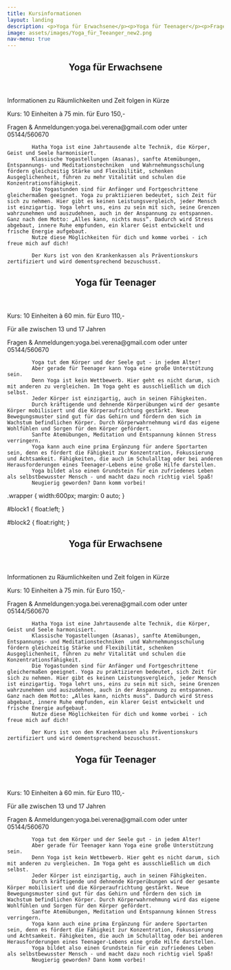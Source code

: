 ```yaml
---
title: Kursinformationen
layout: landing
description: <p>Yoga für Erwachsene</p><p>Yoga für Teenager</p><p>Fragen & Anmeldungen:yoga.bei.verena@gmail.com oder unter 05144/560670</p>
image: assets/images/Yoga_für_Teeanger_new2.png
nav-menu: true
---
```


<!-- Main -->
<div id="main">

<div class="wrapper">
    
<div id="block1">
    <header class="major">
			<h2>Yoga für Erwachsene</h2>
		</header>
			<p>Informationen zu Räumlichkeiten und Zeit folgen in Kürze</p><p>Kurs: 10 Einheiten à 75 min. für Euro 150,-</p><p>Fragen & Anmeldungen:yoga.bei.verena@gmail.com oder unter 05144/560670</p>

			Hatha Yoga ist eine Jahrtausende alte Technik, die Körper, Geist und Seele harmonisiert.
			Klassische Yogastellungen (Asanas), sanfte Atemübungen, Entspannungs- und Meditationstechniken  und Wahrnehmungsschulung fördern gleichzeitig Stärke und Flexibilität, schenken Ausgeglichenheit, führen zu mehr Vitalität und schulen die Konzentrationsfähigkeit.
			Die Yogastunden sind für Anfänger und Fortgeschrittene gleichermaßen geeignet. Yoga zu praktizieren bedeutet, sich Zeit für sich zu nehmen. Hier gibt es keinen Leistungsvergleich, jeder Mensch ist einzigartig. Yoga lehrt uns, eins zu sein mit sich, seine Grenzen wahrzunehmen und auszudehnen, auch in der Anspannung zu entspannen. Ganz nach dem Motto: „Alles kann, nichts muss“. Dadurch wird Stress abgebaut, innere Ruhe empfunden, ein klarer Geist entwickelt und frische Energie aufgebaut.
			Nutze diese Möglichkeiten für dich und komme vorbei - ich freue mich auf dich!

			Der Kurs ist von den Krankenkassen als Präventionskurs zertifiziert und wird dementsprechend bezuschusst.
</div>

<div id="block2">
    <header class="major">
			<h2>Yoga für Teenager</h2>
		</header>
			<p>Kurs: 10 Einheiten à 60 min. für Euro 110,-</p><p>Für alle zwischen 13 und 17 Jahren</p><p>Fragen & Anmeldungen:yoga.bei.verena@gmail.com oder unter 05144/560670</p>

			Yoga tut dem Körper und der Seele gut - in jedem Alter!
			Aber gerade für Teenager kann Yoga eine große Unterstützung sein.
			Denn Yoga ist kein Wettbewerb. Hier geht es nicht darum, sich mit anderen zu vergleichen. Im Yoga geht es ausschließlich um dich selbst.
			Jeder Körper ist einzigartig, auch in seinen Fähigkeiten.
			Durch kräftigende und dehnende Körperübungen wird der gesamte Körper mobilisiert und die Körperaufrichtung gestärkt. Neue Bewegungsmuster sind gut für das Gehirn und fördern den sich im Wachstum befindlichen Körper. Durch Körperwahrnehmung wird das eigene Wohlfühlen und Sorgen für den Körper gefördert.
			Sanfte Atemübungen, Meditation und Entspannung können Stress verringern.
			Yoga kann auch eine prima Ergänzung für andere Sportarten sein, denn es fördert die Fähigkeit zur Konzentration, Fokussierung und Achtsamkeit. Fähigkeiten, die auch im Schulalltag oder bei anderen Herausforderungen eines Teenager-Lebens eine große Hilfe darstellen.
			Yoga bildet also einen Grundstein für ein zufriedenes Leben als selbstbewusster Mensch - und macht dazu noch richtig viel Spaß!
			Neugierig geworden? Dann komm vorbei! 



</div>
    
</div>

.wrapper {
    width:600px;
    margin: 0 auto;
}

#block1 {
    float:left;
}

#block2
{
    float:right;
}





<!-- One -->
<section id="one">
	<div class="inner">
		<header class="major">
			<h2>Yoga für Erwachsene</h2>
		</header>
			<p>Informationen zu Räumlichkeiten und Zeit folgen in Kürze</p><p>Kurs: 10 Einheiten à 75 min. für Euro 150,-</p><p>Fragen & Anmeldungen:yoga.bei.verena@gmail.com oder unter 05144/560670</p>

			Hatha Yoga ist eine Jahrtausende alte Technik, die Körper, Geist und Seele harmonisiert.
			Klassische Yogastellungen (Asanas), sanfte Atemübungen, Entspannungs- und Meditationstechniken  und Wahrnehmungsschulung fördern gleichzeitig Stärke und Flexibilität, schenken Ausgeglichenheit, führen zu mehr Vitalität und schulen die Konzentrationsfähigkeit.
			Die Yogastunden sind für Anfänger und Fortgeschrittene gleichermaßen geeignet. Yoga zu praktizieren bedeutet, sich Zeit für sich zu nehmen. Hier gibt es keinen Leistungsvergleich, jeder Mensch ist einzigartig. Yoga lehrt uns, eins zu sein mit sich, seine Grenzen wahrzunehmen und auszudehnen, auch in der Anspannung zu entspannen. Ganz nach dem Motto: „Alles kann, nichts muss“. Dadurch wird Stress abgebaut, innere Ruhe empfunden, ein klarer Geist entwickelt und frische Energie aufgebaut.
			Nutze diese Möglichkeiten für dich und komme vorbei - ich freue mich auf dich!

			Der Kurs ist von den Krankenkassen als Präventionskurs zertifiziert und wird dementsprechend bezuschusst.


<!-- Two -->
<section id="two">
	<div class="inner">
		<header class="major">
			<h2>Yoga für Teenager</h2>
		</header>
			<p>Kurs: 10 Einheiten à 60 min. für Euro 110,-</p><p>Für alle zwischen 13 und 17 Jahren</p><p>Fragen & Anmeldungen:yoga.bei.verena@gmail.com oder unter 05144/560670</p>

			Yoga tut dem Körper und der Seele gut - in jedem Alter!
			Aber gerade für Teenager kann Yoga eine große Unterstützung sein.
			Denn Yoga ist kein Wettbewerb. Hier geht es nicht darum, sich mit anderen zu vergleichen. Im Yoga geht es ausschließlich um dich selbst.
			Jeder Körper ist einzigartig, auch in seinen Fähigkeiten.
			Durch kräftigende und dehnende Körperübungen wird der gesamte Körper mobilisiert und die Körperaufrichtung gestärkt. Neue Bewegungsmuster sind gut für das Gehirn und fördern den sich im Wachstum befindlichen Körper. Durch Körperwahrnehmung wird das eigene Wohlfühlen und Sorgen für den Körper gefördert.
			Sanfte Atemübungen, Meditation und Entspannung können Stress verringern.
			Yoga kann auch eine prima Ergänzung für andere Sportarten sein, denn es fördert die Fähigkeit zur Konzentration, Fokussierung und Achtsamkeit. Fähigkeiten, die auch im Schulalltag oder bei anderen Herausforderungen eines Teenager-Lebens eine große Hilfe darstellen.
			Yoga bildet also einen Grundstein für ein zufriedenes Leben als selbstbewusster Mensch - und macht dazu noch richtig viel Spaß!
			Neugierig geworden? Dann komm vorbei! 



